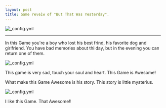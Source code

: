 ```yaml
---
layout: post
title: Game reveiw of "But That Was Yesterday".
---
```


![_config.yml](http://www.onemrbean.com/wp-content/uploads/2011/01/btwy_screen5.jpg)

___

In this Game you're a boy who lost his best frind, his favorite dog and girlfriend. You have bad memories about thi day, but in the evening you can return one of them.

![_config.yml](http://www.blogcdn.com/www.switched.com/media/2010/11/btwy6-1291078380.jpg)

This game is very sad, touch your soul and heart. This Game is Awesome!

What make this Game Awesome is his story. This story is little mysterius.

![_config.yml](http://s2.n4g.com/news/679018_0.png)

I like this Game. That Awesome!!

